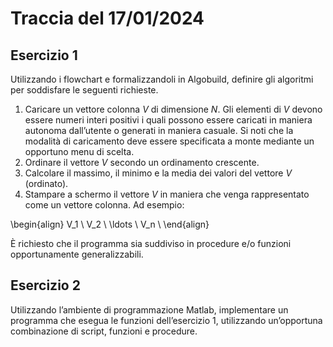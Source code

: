 # Traccia del 17/01/2024

## Esercizio 1

Utilizzando i flowchart e formalizzandoli in Algobuild, definire gli algoritmi per soddisfare le seguenti richieste.
1. Caricare un vettore colonna $V$ di dimensione $N$. Gli elementi di $V$ devono essere numeri interi positivi i quali possono essere caricati in maniera autonoma dall’utente o generati in maniera casuale. Si noti che la modalità di caricamento deve essere specificata a monte mediante un opportuno menu di scelta.
2. Ordinare il vettore $V$ secondo un ordinamento crescente.
3. Calcolare il massimo, il minimo e la media dei valori del vettore $V$ (ordinato).
4. Stampare a schermo il vettore $V$ in maniera che venga rappresentato come un vettore colonna. Ad esempio:

\begin{align}
V_1 \\
V_2 \\
\ldots \\
V_n \\
\end{align}


È richiesto che il programma sia suddiviso in procedure e/o funzioni opportunamente generalizzabili.

## Esercizio 2

Utilizzando l’ambiente di programmazione Matlab, implementare un programma che esegua le funzioni dell’esercizio 1, utilizzando un’opportuna combinazione di script, funzioni e procedure.

<!-- ## Soluzione all'esercizio 1

### Parte 1: `caricaVettore()`

La funzione `caricaVettore()` è mostrata nella seguente figura. Da notare come la modalità di caricamento (`modCar`) debba essere specificata tra i parametri formali. Inoltre, dato che non viene specificato altrimenti, si utilizza per semplicità la funzione composta `round(random()*10)` per generare un numero casuale compreso tra `0` ed `1` (mediante `round()`), moltiplicarlo per `10`, ed arrotondarlo.

<figure markdown>
  ![carica](./images/caricaVettore.png)
  <figcaption>Figura 1 - La funzione caricaVettore()</figcaption>
</figure>

### Parte 2: `ordinaVettore()`

L'ordinamento del vettore avviene per selezione (*selection sort*). Il funzionamento dell'algoritmo è standard.

<figure markdown>
  ![ordina](./images/ordinaVettore.png)
  <figcaption>Figura 1 - La funzione ordinaVettore()</figcaption>
</figure>

### Parte 3: `calcolaStatistiche()`

La procedura `calcolaStatistiche()` sfrutta l'ordinamento crescente del vettore. Da notare che, dato che `N` è rimasto `double` (formato di default di Algobuild), utilizziamo la funzione `dtoi` per creare una variabile temporanea `len` di tipo intero, a cui sottraiamo il valore `1` (sempre intero), e che utilizziamo per recuperare il massimo del vettore.

<figure markdown>
  ![calcola](./images/calcolaStatistiche.png)
  <figcaption>Figura 1 - La procedura calcolaStatistiche()</figcaption>
</figure>

### Parte 4: `stampa()`

Nella procedura `stampa` creiamo una singola stringa che man mano popolata con i valori del vettore `V`, opportunamente convertiti in stringhe mediante la funzione `dtos()`, e stampati a schermo al termine dell'iterazione.

<figure markdown>
  ![stampa](./images/stampa.png)
  <figcaption>Figura 1 - La procedura stampa()</figcaption>
</figure>

### Script complessivo

Nello script complessivo usiamo due ulteriori sezioni, una per l'inserimento e la verifica della lunghezza del vettore (parametro `N`), ed una per l'inserimento e la verifica delle modalità di caricamento del vettore (parametro `modCar`). Da notare che in entrambe queste sezioni viene utilizzato un `do-while` per verificare la correttezza del valore inserito dall'utente.

Inoltre, vi è la verifica su quest'ultimo valore che, se pari a `0`, comporta l'uscita dal programma.

<figure markdown>
  ![main](./images/main.png)
  <figcaption>Figura 1 - Lo script principale</figcaption>
</figure>

!!!note "Nota"
    Le ulteriori sezioni possono essere inserite all'interno di apposite funzioni per la verifica dei valori.

## Soluzione all'esercizio 2

Per l'esecizio 2 è opportuno ragionare allo stesso modo in cui si è ragionato per l'esercizio 1. In particolare, procediamo a strutturare il nostro script principale (`main.m`) ricalcando l'andamento delle istruzioni usate in Algobuild.

Partiamo con la classica coppia `clear` e `clc`, le quali, come ricordiamo, servono (rispettivamente) a rimuovere le variabili esistenti dal workspace, ed a "pulire" la command window.

```Matlab
clear
clc
```

Fatto questo, possiamo richiedere all'utente il valore di $N$, ovvero la lunghezza da assegnare al nostro vettore.

```Matlab
N = -1;
while N > 0
    N = input("Inserire la lunghezza richiesta:\n");
end
```

Ricordiamo che:
1. è necessario inserire l'escape character `\n` per fare in modo che, durante la visualizzazione, la stringa vada a capo;
2. dobbiamo verificare che il valore inserito sia strettamente positivo.

### Parte 1: `caricaVettore()`

Possiamo adesso creare la funzione `caricaVettore()`, delegata al caricamento dello stesso. Creiamo una nuova funzione, ed inseriamo il seguente codice:

```Matlab linenums="1"
function [V, modCar] = caricaVettore(N)

V = zeros(1, N);
modCar = input("Inserire la modalità di caricamento.\n" + ...
    "1: caricamento manuale\n" + ...
    "2: caricamento casuale\n" + ...
    "0: uscita dal programma");

switch modCar
    case 0
        disp("Uscita dal programma")
        return
    case 1
        while i <= N
            fprintf("Inserire l'elemento in posizione %d\n", i);
            val = input("");
            if val > 0
                i = i + 1;
            else
                disp("Valore non valido. Riprovare.")
            end
        end
    case 2
        disp("Generazione casuale del vettore...")
        for i = 1:N
            V(i) = randi(100);
        end
    otherwise
        error("Modalità non conosciuta. Uscita dal programma.")
end

end
```

Analizziamo la funzione istruzione per istruzione.

Alla prima riga, abbiamo la dichiarazione della funzione:

```matlab linenums="1"
function [V, modCar] = caricaVettore(N)
```

In particolare, quindi, la funzione avrà il nome `caricaVettore`, accetterà come parametro formale `N`, rappresentativo della lunghezza del vettore da considerare, e restituirà gli argomenti `V` e `modCar`. Il primo sarà proprio il vettore desiderato (`V`), mentre il secondo sarà un indicatore della modalità di caricamento scelta dall'utente.

Analizziamo adesso le righe 3-7:

```matlab linenums="3"
V = zeros(N, 1);
modCar = input("Inserire la modalità di caricamento.\n" + ...
    "1: caricamento manuale\n" + ...
    "2: caricamento casuale\n" + ...
    "0: uscita dal programma");
```

Queste righe permettono di preallocare un vettore colonna di dimensione `N`, e di richiedere all'utente la modalità di caricamento del vettore, scegliendo tra `1` (caricamento manuale), `2` (caricamento casuale), e `0` (uscita dal programma).

Ovviamente, dovremo gestire tutte e tre le situazioni, oltre che il caso in cui l'utente prema per sbaglio un altro pulsante. In tal senso, potremo usare uno `switch-case`.

```matlab
switch modCar
    case 0
        disp("Uscita dal programma")
        return
    case 1
        while i <= N
            fprintf("Inserire l'elemento in posizione %d\n", i);
            val = input("");
            if val > 0 && mod(val, 0) == 0
                i = i + 1;
            else
                disp("Valore non valido. Riprovare.")
            end
        end
    case 2
        disp("Generazione casuale del vettore...")
        for i = 1:N
            V(i) = randi(100);
        end
    otherwise
        error("Modalità non conosciuta. Uscita dal programma.")
end
```

Vediamo che:

* nel `case 0`, gestiamo il caso in cui `modCar` sia pari proprio a `0`. In questo caso, visualizziamo a schermo un messaggio all'utente, ed usciamo dalla funzione mediante l'istruzione `return`;
* nel `case 1`, gestiamo il caso in cui `modCar` sia pari proprio a `1`. In questo caso, usiamo un `while` per fare in modo che l'utente possa inserire manualmente i valori. Ovviamente, controlliamo che i valori siano maggiori di zero, e che il modulo 1 sia uguale a zero (e che quindi il numero sia intero). Se ciò non è vero, sarà richiesto all'utente di caricare nuovamente il valore;
* nel `case 2`, gestiamo l'inserimento casuale dei valori. Per farlo, sfruttiamo la funzione `randi()`, che genera valori casuali compresi di default tra `1` ed il parametro passato (in questo caso, `100`);
* nell'`otherwise`, chiamato in ogni altra situazione, gestiamo una situazione di errore, uscendo dal programma.

!!!note "Note"
    Da notare come il valore massimo casuale passato sia scelto in maniera arbitraria come proprio pari a `100`.

### Parte 2: `ordinaVettore()`

Vediamo ora come ordinare il vettore caricato nel punto precedente. Scriviamo la funzione `ordinaVettore()`, che implementa l'algoritmo di ordinamento *selection sort*.

```matlab
function V = ordinaVettore(V)

for i = 1:length(V)
    k = i;
    for j = i+1:length(V)
        if V(k) > V(j)
            k = j;
        end
    end
    tmp = V(k);
    V(k) = V(i);
    V(i) = tmp;
end
end
```

La funzione `ordinaVettore(V)` accetta quindi il vettore `V` in ingresso, e restituisce lo stesso vettore ordinato. Per farlo, utilizzeremo un ciclo esterno (con indice `i`) ed un ciclo interno (con indice `j`).

Ad ogni iterazione del ciclo esterno, andremo ad utilizzare una variabile di appoggio `k`, che inizialmente sarà pari ad `i`. Fatto questo, useremo un ciclo interno, che partirà dall'elemento immediatamente successivo a `j`. 

Verifichiamo, ad ogni iterazione del ciclo interno, se l'elemento in posizione `k` sia maggiore di quello in posizione `j`; se ciò è vero, provvediamo allo scambio, altrimenti questo non avviene. In altre parole, stiamo cercando il valore *minimo* della restante parte del vettore e, al termine del ciclo interno, lo andremo a sostituire al valore analizzato dal ciclo esterno sfruttando la variabile temporanea `tmp`.

!!!tip "Lunghezza del vettore"
    Potremmo pensare di inserire come parametri formali in ingresso alla funzione `ordinaVettore()` non solo `V`, ma anche `N`. Tuttavia, questo parametro è superfluo, visto e considerato che MATLAB ci offre la funzione `length(V)` che restituisce la lunghezza del vettore passato come parametro. In alternativa, potremmo decidere di usare la funzione `size(V, 1)`, che ci restituisce il numero di righe del vettore (che, nel caso di un vettore colonna, coincide anche con la lunghezza dello stesso). 

### Parte 3: `calcolaStatistiche()`

Nella terza parte provvederemo a calcolare le tre statistiche richieste, ovvero *minimo*, *massimo* e *media*. Da notare che effettueremo questa operazione *sul vettore ordinato*, per cui potremo sfruttare questa caratteristica per giungere rapidamente all'individuazione dei primi due valori. Infatti, potremo scrivere la funzione come segue:

```matlab
function calcolaStatistiche(V)

minimo = V(1);
massimo = V(length(V));

media = 0;

for i = 1:length(V)
    media = media + V(i);
end

media = media / length(V);

end
```

Vediamo come il `minimo` sia dato dal primo valore del vettore ordinato, mentre il massimo sia quello in posizione `length(V)` che, grazie all'indicizzazione offerta dal MATLAB, è proprio quello in ultima posizione. Per ciò che riguarda invece la media, procediamo al calcolo della stessa usando un semplice ciclo for.

!!!note "Nota per il calcolo delle statistiche"
    Ovviamente, questo modo di procedere vale soltanto nel caso il vettore sia ordinato. In caso di vettore non ordinato, il massimo ed il minimo dovranno essere calcolati mediante due semplici cicli enumerativi. Tuttavia, nel contesto della traccia, possiamo tranquillamente procedere come indicato nella funzione `calcolaStatistiche()`.

### Parte 4: `stampa()`

L'ultima parte prevede la stampa a schermo del vettore. Per farlo, potremo scegliere diverse opzioni, tra cui:

* costruire una stringa e visualizzarla al termine del ciclo;
* usare la funzione `fprintf` all'interno di un ciclo;
* utilizzare la funzione `disp`.

Vediamo brevemente tutte le possibili modalità:

```matlab
function stampa(V)

str = "Il vettore ordinato è:\n";
for i = 1:length(V)
    str = str + num2str(V(i)) + "\n";
end

fprintf(str);

end
```

In pratica, creeremo una stringa `str` a cui concateneremo, ad ogni iterazione, il valore `i`-mo di `V` seguito dall'escape character `\n`. Al termine, visualizzeremo la stringa creata mediante la funzione `fprintf`.

Se volessimo usare la funzione `fprintf` all'interno di un ciclo, dovremmo procedere come segue:

```matlab
function stampa(V)

fprintf("Il vettore ordinato è: \n");
for i = 1:length(V)
    fprintf("%d\n", V(i));
end
```

Infine, usando la funzione `disp`:

```matlab
function stampa(V)

disp("Il vettore ordinato è: ")
for i = 1:length(V)
    disp(V(i))
end
```

### Script complessivo

Combiniamo tutte le funzioni in quello che è lo script complessivo risultante.

```matlab
clear
clc

N = input("Inserire la lunghezza del vettore\n");
[V, modCar] = caricaVettore(N);
if modCar == 0
    return
end

V = ordinaVettore(V);

stampa(V);
```

Da notare che il valore `modCar` viene utilizzato immediatamente dopo la chiamata a `caricaVettore()`: infatti, se questo è pari a `0`, entreremo nell'istruzione condizionale mostrata alla riga 6, che terminerà immediatamente il programma grazie all'istruzione `return`.

!!!note "Gestione della modalità sconosciuta"
    In questa versione del programma, abbiamo scelto di gestire sia una modalità di inserimento non conosciuta, lanciando un errore, sia di dare all'utente la possibilità di terminare il programma. Altre modalità di gestione di tale scelta (ad esempio, forzando la scelta a soli due valori mediante un'istruzione condizionale) sono altrettanto valide nel contesto della traccia. -->

